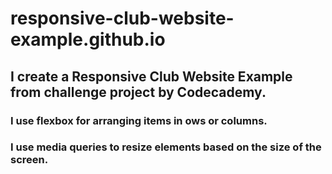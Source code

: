 # responsive-club-website-example.github.io

## I create a Responsive Club Website Example from challenge project by Codecademy.
### I use flexbox for arranging items in ows or columns.
### I use media queries to resize elements based on the size of the screen.
